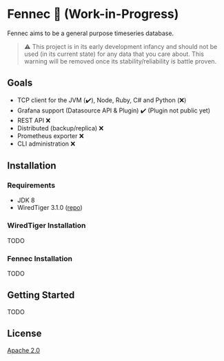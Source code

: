 # Fennec 🦊 (Work-in-Progress)

Fennec aims to be a general purpose timeseries database.

> ⚠️ This project is in its early development infancy and should not be used (in its current state) for any data that you care about. This warning will be removed once its stability/reliability is battle proven.

## Goals
* TCP client for the JVM (✔️), Node, Ruby, C# and Python (❌)
* Grafana support (Datasource API & Plugin) ✔️ (Plugin not public yet)
* REST API ❌
* Distributed (backup/replica) ❌
* Prometheus exporter ❌
* CLI administration ❌

## Installation 

### Requirements
* JDK 8
* WiredTiger 3.1.0 ([repo](https://github.com/wiredtiger/wiredtiger))

### WiredTiger Installation 
TODO

### Fennec Installation
TODO

## Getting Started
TODO

## License
[Apache 2.0](https://github.com/fennecdb/fennec/blob/master/LICENSE)

